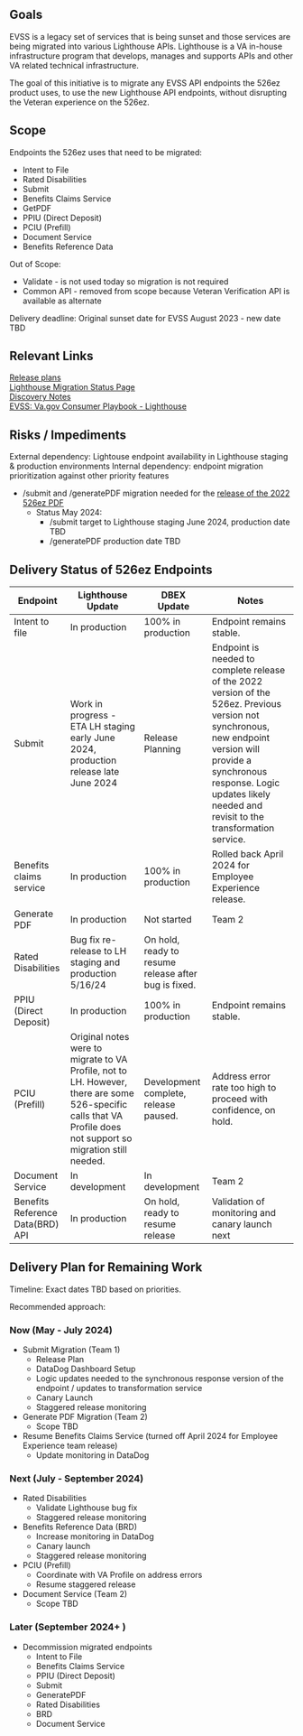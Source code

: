 ## Goals
EVSS is a legacy set of services that is being sunset and those services are being migrated into various Lighthouse APIs. Lighthouse is a VA in-house infrastructure program that develops, manages and supports APIs and other VA related technical infrastructure.

The goal of this initiative is to migrate any EVSS API endpoints the 526ez product uses, to use the new Lighthouse API endpoints, without disrupting the Veteran experience on the 526ez.

## Scope
Endpoints the 526ez uses that need to be migrated:
- Intent to File    
- Rated Disabilities    
- Submit     
- Benefits Claims Service     
- GetPDF     
- PPIU (Direct Deposit)    
- PCIU (Prefill)    
- Document Service    
- Benefits Reference Data   


Out of Scope: 
- Validate - is not used today so migration is not required
- Common API - removed from scope because Veteran Verification API is available as alternate

Delivery deadline: Original sunset date for EVSS August 2023 - new date TBD

## Relevant Links
[Release plans](https://github.com/department-of-veterans-affairs/va.gov-team/tree/master/teams/vsa/teams/disability-experience/team-docs/Release%20Plans)    
[Lighthouse Migration Status Page](https://confluence.devops.va.gov/pages/viewpage.action?spaceKey=VAExternal&title=VA.gov+Consumer+API+Integration+to+Lighthouse+API+Status+Tracking+-+EVSS+Modernization)     
[Discovery Notes](https://github.com/department-of-veterans-affairs/va.gov-team/tree/master/products/disability/526ez/evss-to-lighthouse-migration)     
[EVSS: Va.gov Consumer Playbook - Lighthouse](https://github.com/department-of-veterans-affairs/lighthouse-ux/blob/master/Benefits%20and%20Appeals%20Research/2023-05-EVSS-Playbooks-Draft/Draft%20EVSS%20Playbook%20Template.md)     

## Risks / Impediments
External dependency: Lightouse endpoint availability in Lighthouse staging & production environments
Internal dependency: endpoint migration prioritization against other priority features
- /submit and /generatePDF migration needed for the [release of the 2022 526ez PDF](https://github.com/department-of-veterans-affairs/va.gov-team/blob/master/products/disability/526ez/product/Toxic%20Exposure%20Release%20Plan.md)
  - Status May 2024:
    - /submit target to Lighthouse staging June 2024, production date TBD
    - /generatePDF production date TBD

## Delivery Status of 526ez Endpoints
|Endpoint|Lighthouse Update               | DBEX Update|Notes|
|--------|--------------------------------|------------|-----|
|Intent to file |In production|100% in production| Endpoint remains stable. |
|Submit | Work in progress - ETA LH staging early June 2024, production release late June 2024|Release Planning| Endpoint is needed to complete release of the 2022 version of the 526ez. Previous version not synchronous, new endpoint version will provide a synchronous response. Logic updates likely needed and revisit to the transformation service. |
|Benefits claims service| In production|100% in production| Rolled back April 2024 for Employee Experience release. |
|Generate PDF|In production|Not started| Team 2 |
|Rated Disabilities| Bug fix re-release to LH staging and production 5/16/24|On hold, ready to resume release after bug is fixed.||
|PPIU (Direct Deposit) |In production|100% in production| Endpoint remains stable. |
|PCIU (Prefill) |Original notes were to migrate to VA Profile, not to LH. However, there are some 526-specific calls that VA Profile does not support so migration still needed. |Development complete, release paused.| Address error rate too high to proceed with confidence, on hold.|
|Document Service|In development| In development| Team 2 |
|Benefits Reference Data(BRD) API|In production|On hold, ready to resume release| Validation of monitoring and canary launch next |


## Delivery Plan for Remaining Work
Timeline: Exact dates TBD based on priorities.

Recommended approach:
### Now  (May - July 2024) 
- Submit Migration (Team 1)
  - Release Plan
  - DataDog Dashboard Setup
  - Logic updates needed to the synchronous response version of the endpoint / updates to transformation service
  - Canary Launch
  - Staggered release monitoring 
- Generate PDF Migration (Team 2)
  - Scope TBD
- Resume Benefits Claims Service (turned off April 2024 for Employee Experience team release)
  - Update monitoring in DataDog

### Next (July - September 2024) 
- Rated Disabilities
  - Validate Lighthouse bug fix
  - Staggered release monitoring
- Benefits Reference Data (BRD)
  - Increase monitoring in DataDog
  - Canary launch
  - Staggered release monitoring
- PCIU (Prefill)
  - Coordinate with VA Profile on address errors
  - Resume staggered release
- Document Service (Team 2)
  - Scope TBD

### Later (September 2024+ )
- Decommission migrated endpoints
  - Intent to File
  - Benefits Claims Service
  - PPIU (Direct Deposit)
  - Submit
  - GeneratePDF
  - Rated Disabilities
  - BRD
  - Document Service
